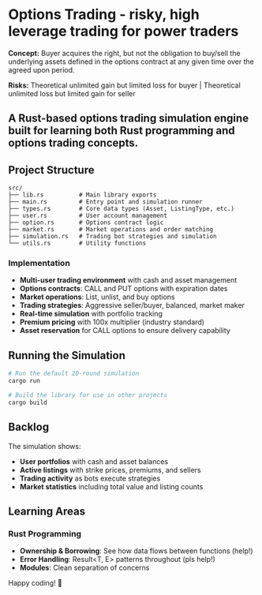 # Options Trading - risky, high leverage trading for power traders
**Concept:** Buyer acquires the right, but not the obligation to buy/sell the underlying assets defined in the options contract at any given time over the agreed upon period.


**Risks:** Theoretical unlimited gain but limited loss for buyer | Theoretical unlimited loss but limited gain for seller

## A Rust-based options trading simulation engine built for learning both Rust programming and options trading concepts.

## Project Structure

```
src/
├── lib.rs          # Main library exports
├── main.rs         # Entry point and simulation runner  
├── types.rs        # Core data types (Asset, ListingType, etc.)
├── user.rs         # User account management
├── option.rs       # Options contract logic
├── market.rs       # Market operations and order matching
├── simulation.rs   # Trading bot strategies and simulation
└── utils.rs        # Utility functions
```

### Implementation
- **Multi-user trading environment** with cash and asset management
- **Options contracts**: CALL and PUT options with expiration dates
- **Market operations**: List, unlist, and buy options
- **Trading strategies**: Aggressive seller/buyer, balanced, market maker
- **Real-time simulation** with portfolio tracking
- **Premium pricing** with 100x multiplier (industry standard)
- **Asset reservation** for CALL options to ensure delivery capability

## Running the Simulation

```bash
# Run the default 20-round simulation
cargo run

# Build the library for use in other projects
cargo build
```

## Backlog

The simulation shows:
- **User portfolios** with cash and asset balances
- **Active listings** with strike prices, premiums, and sellers
- **Trading activity** as bots execute strategies
- **Market statistics** including total value and listing counts

## Learning Areas

### Rust Programming
- **Ownership & Borrowing**: See how data flows between functions (help!)
- **Error Handling**: Result<T, E> patterns throughout (pls help!)
- **Modules**: Clean separation of concerns

Happy coding! 🦀
